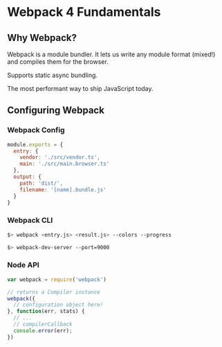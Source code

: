 # Webpack 4 Fundamentals

## Why Webpack?

Webpack is a module bundler. It lets us write any module format (mixed!) and compiles them for the browser.

Supports static async bundling.

The most performant way to ship JavaScript today.


## Configuring Webpack

### Webpack Config

```javascript
module.exports = {
  entry: {
    vendor: './src/vendor.ts',
    main: './src/main.browser.ts'
  },
  output: {
    path: 'dist/',
    filename: '[name].bundle.js'
  }
}
```

### Webpack CLI

```bash
$> webpack <entry.js> <result.js> --colors --progress

$> webpack-dev-server --port=9000
```

### Node API

```javascript
var webpack = require('webpack')

// returns a Compiler instance
webpack({
  // configuration object here!
}, function(err, stats) {
  // ...
  // compilerCallback
  console.error(err);
})
```
